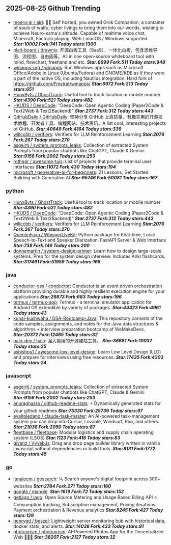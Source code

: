 ## 2025-08-25 Github Trending

### 
* [moeru-ai / airi](https://github.com/moeru-ai/airi): 💖🧸 Self hosted, you owned Grok Companion, a container of souls of waifu, cyber livings to bring them into our worlds, wishing to achieve Neuro-sama's altitude. Capable of realtime voice chat, Minecraft, Factorio playing. Web / macOS / Windows supported. ***Star:10002 Fork:741 Today stars:1300***
* [plait-board / drawnix](https://github.com/plait-board/drawnix): 开源白板工具（SaaS），一体化白板，包含思维导图、流程图、自由画等。All in one open-source whiteboard tool with mind, flowchart, freehand and etc. ***Star:6699 Fork:511 Today stars:948***
* [winapps-org / winapps](https://github.com/winapps-org/winapps): Run Windows apps such as Microsoft Office/Adobe in Linux (Ubuntu/Fedora) and GNOME/KDE as if they were a part of the native OS, including Nautilus integration. Hard fork of https://github.com/Fmstrat/winapps/ ***Star:6972 Fork:213 Today stars:651***
* [HunxByts / GhostTrack](https://github.com/HunxByts/GhostTrack): Useful tool to track location or mobile number ***Star:4390 Fork:521 Today stars:482***
* [HKUDS / DeepCode](https://github.com/HKUDS/DeepCode): "DeepCode: Open Agentic Coding (Paper2Code & Text2Web & Text2Backend)" ***Star:2737 Fork:312 Today stars:443***
* [GitHubDaily / GitHubDaily](https://github.com/GitHubDaily/GitHubDaily): 坚持分享 GitHub 上高质量、有趣实用的开源技术教程、开发者工具、编程网站、技术资讯。A list cool, interesting projects of GitHub. ***Star:40649 Fork:4164 Today stars:339***
* [willccbb / verifiers](https://github.com/willccbb/verifiers): Verifiers for LLM Reinforcement Learning ***Star:2076 Fork:267 Today stars:270***
* [asgeirtj / system_prompts_leaks](https://github.com/asgeirtj/system_prompts_leaks): Collection of extracted System Prompts from popular chatbots like ChatGPT, Claude & Gemini ***Star:9156 Fork:2002 Today stars:253***
* [rothgar / awesome-tuis](https://github.com/rothgar/awesome-tuis): List of projects that provide terminal user interfaces ***Star:11072 Fork:430 Today stars:194***
* [microsoft / generative-ai-for-beginners](https://github.com/microsoft/generative-ai-for-beginners): 21 Lessons, Get Started Building with Generative AI ***Star:95746 Fork:50081 Today stars:167***

### python
* [HunxByts / GhostTrack](https://github.com/HunxByts/GhostTrack): Useful tool to track location or mobile number ***Star:4390 Fork:521 Today stars:482***
* [HKUDS / DeepCode](https://github.com/HKUDS/DeepCode): "DeepCode: Open Agentic Coding (Paper2Code & Text2Web & Text2Backend)" ***Star:2737 Fork:312 Today stars:443***
* [willccbb / verifiers](https://github.com/willccbb/verifiers): Verifiers for LLM Reinforcement Learning ***Star:2076 Fork:267 Today stars:270***
* [QuentinFuxa / WhisperLiveKit](https://github.com/QuentinFuxa/WhisperLiveKit): Python package for Real-time, Local Speech-to-Text and Speaker Diarization. FastAPI Server & Web Interface ***Star:738 Fork:146 Today stars:200***
* [donnemartin / system-design-primer](https://github.com/donnemartin/system-design-primer): Learn how to design large-scale systems. Prep for the system design interview. Includes Anki flashcards. ***Star:317491 Fork:51959 Today stars:168***

### java
* [conductor-oss / conductor](https://github.com/conductor-oss/conductor): Conductor is an event driven orchestration platform providing durable and highly resilient execution engine for your applications ***Star:26673 Fork:683 Today stars:196***
* [termux / termux-app](https://github.com/termux/termux-app): Termux - a terminal emulator application for Android OS extendible by variety of packages. ***Star:44423 Fork:4961 Today stars:43***
* [kunal-kushwaha / DSA-Bootcamp-Java](https://github.com/kunal-kushwaha/DSA-Bootcamp-Java): This repository consists of the code samples, assignments, and notes for the Java data structures & algorithms + interview preparation bootcamp of WeMakeDevs. ***Star:20372 Fork:12465 Today stars:32***
* [halo-dev / halo](https://github.com/halo-dev/halo): 强大易用的开源建站工具。 ***Star:36681 Fork:10037 Today stars:25***
* [ashishps1 / awesome-low-level-design](https://github.com/ashishps1/awesome-low-level-design): Learn Low Level Design (LLD) and prepare for interviews using free resources. ***Star:17435 Fork:4303 Today stars:24***

### javascript
* [asgeirtj / system_prompts_leaks](https://github.com/asgeirtj/system_prompts_leaks): Collection of extracted System Prompts from popular chatbots like ChatGPT, Claude & Gemini ***Star:9156 Fork:2002 Today stars:253***
* [anuraghazra / github-readme-stats](https://github.com/anuraghazra/github-readme-stats): ⚡ Dynamically generated stats for your github readmes ***Star:75330 Fork:25739 Today stars:97***
* [eyaltoledano / claude-task-master](https://github.com/eyaltoledano/claude-task-master): An AI-powered task-management system you can drop into Cursor, Lovable, Windsurf, Roo, and others. ***Star:21038 Fork:2050 Today stars:87***
* [fleetbase / fleetbase](https://github.com/fleetbase/fleetbase): Modular logistics and supply chain operating system (LSOS) ***Star:1123 Fork:418 Today stars:83***
* [givanz / VvvebJs](https://github.com/givanz/VvvebJs): Drag and drop page builder library written in vanilla javascript without dependencies or build tools. ***Star:8131 Fork:1772 Today stars:45***

### go
* [ibnaleem / gosearch](https://github.com/ibnaleem/gosearch): 🔍 Search anyone's digital footprint across 300+ websites ***Star:2784 Fork:271 Today stars:160***
* [google / mangle](https://github.com/google/mangle):  ***Star:1619 Fork:72 Today stars:152***
* [getlago / lago](https://github.com/getlago/lago): Open Source Metering and Usage Based Billing API ⭐️ Consumption tracking, Subscription management, Pricing iterations, Payment orchestration & Revenue analytics ***Star:8245 Fork:427 Today stars:129***
* [henrygd / beszel](https://github.com/henrygd/beszel): Lightweight server monitoring hub with historical data, docker stats, and alerts. ***Star:14038 Fork:433 Today stars:91***
* [photoprism / photoprism](https://github.com/photoprism/photoprism): AI-Powered Photos App for the Decentralized Web 🌈💎✨ ***Star:38207 Fork:2127 Today stars:32***
